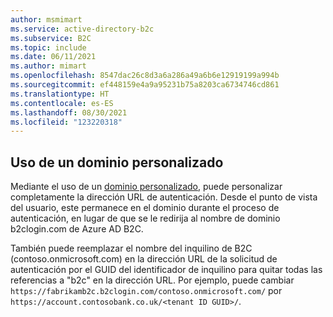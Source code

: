 ```yaml
---
author: msmimart
ms.service: active-directory-b2c
ms.subservice: B2C
ms.topic: include
ms.date: 06/11/2021
ms.author: mimart
ms.openlocfilehash: 8547dac26c8d3a6a286a49a6b6e12919199a994b
ms.sourcegitcommit: ef448159e4a9a95231b75a8203ca6734746cd861
ms.translationtype: HT
ms.contentlocale: es-ES
ms.lasthandoff: 08/30/2021
ms.locfileid: "123220318"
---
```

## <a name="use-a-custom-domain"></a>Uso de un dominio personalizado

Mediante el uso de un [dominio personalizado](../articles/active-directory-b2c/custom-domain.md), puede personalizar completamente la dirección URL de autenticación. Desde el punto de vista del usuario, este permanece en el dominio durante el proceso de autenticación, en lugar de que se le redirija al nombre de dominio b2clogin.com de Azure AD B2C.

También puede reemplazar el nombre del inquilino de B2C (contoso.onmicrosoft.com) en la dirección URL de la solicitud de autenticación por el GUID del identificador de inquilino para quitar todas las referencias a "b2c" en la dirección URL. Por ejemplo, puede cambiar `https://fabrikamb2c.b2clogin.com/contoso.onmicrosoft.com/` por `https://account.contosobank.co.uk/<tenant ID GUID>/`.
